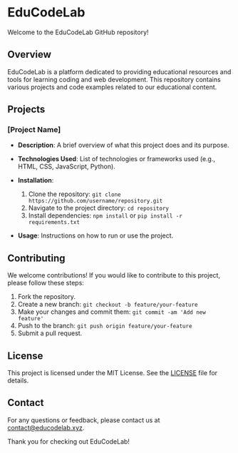 # EduCodeLab

Welcome to the EduCodeLab GitHub repository!

## Overview

EduCodeLab is a platform dedicated to providing educational resources and tools for learning coding and web development. This repository contains various projects and code examples related to our educational content.

## Projects

### [Project Name]

- **Description**: A brief overview of what this project does and its purpose.
- **Technologies Used**: List of technologies or frameworks used (e.g., HTML, CSS, JavaScript, Python).
- **Installation**:
  1. Clone the repository: `git clone https://github.com/username/repository.git`
  2. Navigate to the project directory: `cd repository`
  3. Install dependencies: `npm install` or `pip install -r requirements.txt`

- **Usage**: Instructions on how to run or use the project.

## Contributing

We welcome contributions! If you would like to contribute to this project, please follow these steps:

1. Fork the repository.
2. Create a new branch: `git checkout -b feature/your-feature`
3. Make your changes and commit them: `git commit -am 'Add new feature'`
4. Push to the branch: `git push origin feature/your-feature`
5. Submit a pull request.

## License

This project is licensed under the MIT License. See the [LICENSE](LICENSE) file for details.

## Contact

For any questions or feedback, please contact us at [contact@educodelab.xyz](mailto:contact@educodelab.xyz).

Thank you for checking out EduCodeLab!
